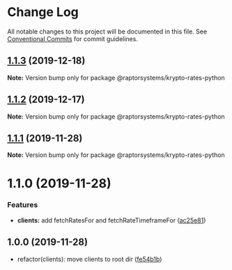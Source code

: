# Change Log

All notable changes to this project will be documented in this file.
See [Conventional Commits](https://conventionalcommits.org) for commit guidelines.

## [1.1.3](https://github.com/raptorsystems/krypto-rates/compare/@raptorsystems/krypto-rates-python@1.1.2...@raptorsystems/krypto-rates-python@1.1.3) (2019-12-18)

**Note:** Version bump only for package @raptorsystems/krypto-rates-python





## [1.1.2](https://github.com/raptorsystems/krypto-rates/compare/@raptorsystems/krypto-rates-python@1.1.1...@raptorsystems/krypto-rates-python@1.1.2) (2019-12-17)

**Note:** Version bump only for package @raptorsystems/krypto-rates-python





## [1.1.1](https://github.com/raptorsystems/krypto-rates/compare/@raptorsystems/krypto-rates-python@1.1.0...@raptorsystems/krypto-rates-python@1.1.1) (2019-11-28)

**Note:** Version bump only for package @raptorsystems/krypto-rates-python





# 1.1.0 (2019-11-28)


### Features

* **clients:** add fetchRatesFor and fetchRateTimeframeFor ([ac25e81](https://github.com/raptorsystems/krypto-rates/commit/ac25e814b0967f5cc2c5a12fd5fc93ea32d7ba42))





## 1.0.0 (2019-11-28)

* refactor(clients): move clients to root dir ([fe54b1b](https://github.com/raptorsystems/krypto-rates/commit/fe54b1b))

